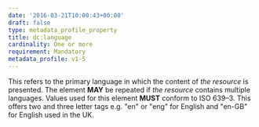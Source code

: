 ```yaml
---
date: '2016-03-21T10:00:43+00:00'
draft: false
type: metadata_profile_property
title: dc:language
cardinality: One or more
requirement: Mandatory
metadata_profile: v1-5
---
```

This refers to the primary language in which the content of *the resource* is presented. The element **MAY** be repeated if *the resource* contains multiple languages. Values used for this element **MUST** conform to ISO 639&#8211;3. This offers two and three letter tags e.g. &#34;en&#34; or &#34;eng&#34; for English and &#34;en-GB&#34; for English used in the UK.
